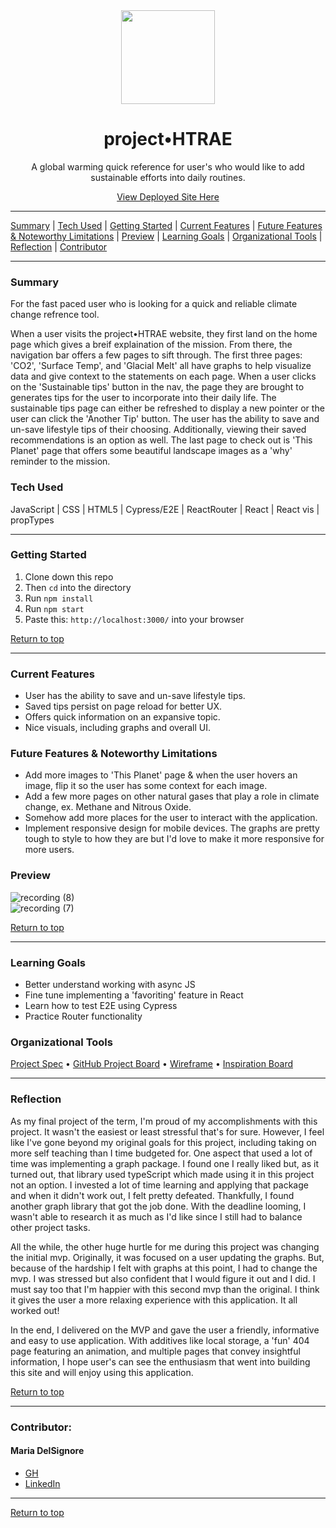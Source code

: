 <div align="center"><img src="https://user-images.githubusercontent.com/76507607/134969664-c36d3ad7-ac69-4d7f-be39-c7ad8ae9fcc0.png" height="150px" width="150px"/><h1>project•HTRAE</h1>
<p>A global warming quick reference for user's who would like to add sustainable efforts into daily routines.</p>
<a href="https://project-htrae.vercel.app/">View Deployed Site Here</a>
</div>




---

[Summary](#summary) |
[Tech Used](#tech-used) |
[Getting Started](#getting-started) |
[Current Features](#current-features) |
[Future Features & Noteworthy Limitations](#future-features-&-noteworthy-limitations) |
[Preview](#preview) |
[Learning Goals](#learning-goals) |
[Organizational Tools](#organizational-tools) |
[Reflection](#reflection) |
[Contributor](#contributor) 
 
---

### Summary
For the fast paced user who is looking for a quick and reliable climate change refrence tool.  

When a user visits the project•HTRAE website, they first land on the home page which gives a breif explaination of the mission.  From there, the navigation bar offers a few pages to sift through.  The first three pages: 'CO2', 'Surface Temp', and 'Glacial Melt' all have graphs to help visualize data and give context to the statements on each page.  When a user clicks on the 'Sustainable tips' button in the nav, the page they are brought to generates tips for the user to incorporate into their daily life.  The sustainable tips page can either be refreshed to display a new pointer or the user can click the 'Another Tip' button.  The user has the ability to save and un-save lifestyle tips of their choosing.  Additionally, viewing their saved recommendations is an option as well.  The last page to check out is 'This Planet' page that offers some beautiful landscape images as a 'why' reminder to the mission.


 
### Tech Used
JavaScript | CSS | HTML5 | Cypress/E2E | ReactRouter | React | React vis | propTypes 

---
### Getting Started
1. Clone down this repo 
2. Then ```cd``` into the directory
3. Run ```npm install```
4. Run ```npm start```
5. Paste this: ```http://localhost:3000/``` into your browser


[Return to top](#top)

---
### Current Features
- User has the ability to save and un-save lifestyle tips.
- Saved tips persist on page reload for better UX.
- Offers quick information on an expansive topic.
- Nice visuals, including graphs and overall UI.


### Future Features & Noteworthy Limitations
- Add more images to 'This Planet' page & when the user hovers an image, flip it so the user has some context for each image. 
- Add a few more pages on other natural gases that play a role in climate change, ex. Methane and Nitrous Oxide.
- Somehow add more places for the user to interact with the application.
- Implement responsive design for mobile devices.  The graphs are pretty tough to style to how they are but I'd love to make it more responsive for more users.


### Preview
![recording (8)](https://user-images.githubusercontent.com/76507607/135017537-fc6a08da-91c2-4880-9cd5-f84828118e75.gif)<br>
![recording (7)](https://user-images.githubusercontent.com/76507607/135017206-5b99173e-e950-4055-8b5f-de46148dfa32.gif)



[Return to top](#top)

---
### Learning Goals
- Better understand working with async JS
- Fine tune implementing a 'favoriting' feature in React
- Learn how to test E2E using Cypress
- Practice Router functionality

### Organizational Tools
[Project Spec](https://frontend.turing.edu/projects/module-3/showcase.html) •
[GitHub Project Board](https://github.com/madhaus4/project-HTRAE/projects/1) •
[Wireframe](https://www.figma.com/file/hghcvSlU4fKwnRlZnaTXwc/showcase?node-id=0%3A1) •
[Inspiration Board](https://www.notion.so/Inspirations-0dc9dea1d13944178d575fd2ae5ad349)

---
### Reflection
As my final project of the term, I'm proud of my accomplishments with this project.  It wasn't the easiest or least stressful that's for sure.  However, I feel like I've gone beyond my original goals for this project, including taking on more self teaching than I time budgeted for.  One aspect that used a lot of time was implementing a graph package.  I found one I really liked but, as it turned out, that library used typeScript which made using it in this project not an option.  I invested a lot of time learning and applying that package and when it didn't work out, I felt pretty defeated.  Thankfully, I found another graph library that got the job done.  With the deadline looming, I wasn't able to research it as much as I'd like since I still had to balance other project tasks.  

All the while, the other huge hurtle for me during this project was changing the initial mvp.  Originally, it was focused on a user updating the graphs.  But, because of the hardship I felt with graphs at this point, I had to change the mvp.  I was stressed but also confident that I would figure it out and I did.  I must say too that I'm happier with this second mvp than the original.  I think it gives the user a more relaxing experience with this application. It all worked out! 

In the end, I delivered on the MVP and gave the user a friendly, informative and easy to use application.  With additives like local storage, a 'fun' 404 page featuring an animation, and multiple pages that convey insightful information, I hope user's can see the enthusiasm that went into building this site and will enjoy using this application.
<br>


[Return to top](#top)

---
### Contributor:
#### Maria DelSignore <br>
- [GH](https://github.com/madhaus4) <br>
- [LinkedIn](https://www.linkedin.com/in/mariadelsignore/)




---
[Return to top](#top)



